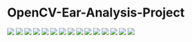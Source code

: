 # OpenCV-Ear-Analysis-Project

<img src="./Final Project Documentation/Final Project Documentation-1.svg">
<img src="./Final Project Documentation/Final Project Documentation-2.svg">
<img src="./Final Project Documentation/Final Project Documentation-3.svg">
<img src="./Final Project Documentation/Final Project Documentation-4.svg">
<img src="./Final Project Documentation/Final Project Documentation-5.svg">
<img src="./Final Project Documentation/Final Project Documentation-6.svg">
<img src="./Final Project Documentation/Final Project Documentation-7.svg">
<img src="./Final Project Documentation/Final Project Documentation-8.svg">
<img src="./Final Project Documentation/Final Project Documentation-9.svg">
<img src="./Final Project Documentation/Final Project Documentation-10.svg">
<img src="./Final Project Documentation/Final Project Documentation-11.svg">
<img src="./Final Project Documentation/Final Project Documentation-12.svg">
<img src="./Final Project Documentation/Final Project Documentation-13.svg">
<img src="./Final Project Documentation/Final Project Documentation-14.svg">
<img src="./Final Project Documentation/Final Project Documentation-15.svg">

 
